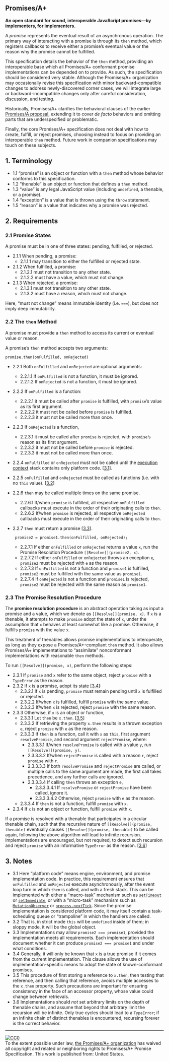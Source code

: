 ## Promises/A+

**An open standard for sound, interoperable JavaScript promises—by implementers, for implementers.**

A _promise_ represents the eventual result of an asynchronous operation. The primary way of interacting with a promise is through its `then` method, which registers callbacks to receive either a promise’s eventual value or the reason why the promise cannot be fulfilled.

This specification details the behavior of the `then` method, providing an interoperable base which all Promises/A+ conformant promise implementations can be depended on to provide. As such, the specification should be considered very stable. Although the Promises/A+ organization may occasionally revise this specification with minor backward-compatible changes to address newly-discovered corner cases, we will integrate large or backward-incompatible changes only after careful consideration, discussion, and testing.

Historically, Promises/A+ clarifies the behavioral clauses of the earlier [Promises/A proposal](http://wiki.commonjs.org/wiki/Promises/A), extending it to cover _de facto_ behaviors and omitting parts that are underspecified or problematic.

Finally, the core Promises/A+ specification does not deal with how to create, fulfill, or reject promises, choosing instead to focus on providing an interoperable `then` method. Future work in companion specifications may touch on these subjects.

## 1. Terminology

- 1.1 “promise” is an object or function with a `then` method whose behavior conforms to this specification.
- 1.2 “thenable” is an object or function that defines a `then` method.
- 1.3 “value” is any legal JavaScript value (including `undefined`, a thenable, or a promise).
- 1.4 “exception” is a value that is thrown using the `throw` statement.
- 1.5 “reason” is a value that indicates why a promise was rejected.

## 2. Requirements

### 2.1 Promise States

A promise must be in one of three states: pending, fulfilled, or rejected.

- 2.1.1 When pending, a promise:
  - 2.1.1.1 may transition to either the fulfilled or rejected state.
- 2.1.2 When fulfilled, a promise:
  - 2.1.2.1 must not transition to any other state.
  - 2.1.2.2 must have a value, which must not change.
- 2.1.3 When rejected, a promise:
  - 2.1.3.1 must not transition to any other state.
  - 2.1.3.2 must have a reason, which must not change.

Here, “must not change” means immutable identity (i.e. `===`), but does not imply deep immutability.

### 2.2 The `then` Method

A promise must provide a `then` method to access its current or eventual value or reason.

A promise’s `then` method accepts two arguments:

```auto
promise.then(onFulfilled, onRejected)
```

- 2.2.1 Both `onFulfilled` and `onRejected` are optional arguments:
  - 2.2.1.1 If `onFulfilled` is not a function, it must be ignored.
  - 2.2.1.2 If `onRejected` is not a function, it must be ignored.
- 2.2.2 If `onFulfilled` is a function:
  - 2.2.2.1 it must be called after `promise` is fulfilled, with `promise`’s value as its first argument.
  - 2.2.2.2 it must not be called before `promise` is fulfilled.
  - 2.2.2.3 it must not be called more than once.
- 2.2.3 If `onRejected` is a function,
  - 2.2.3.1 it must be called after `promise` is rejected, with `promise`’s reason as its first argument.
  - 2.2.3.2 it must not be called before `promise` is rejected.
  - 2.2.3.3 it must not be called more than once.
- 2.2.4 `onFulfilled` or `onRejected` must not be called until the [execution context](https://es5.github.io/#x10.3) stack contains only platform code. \[[3.1](#notes)\].
- 2.2.5 `onFulfilled` and `onRejected` must be called as functions (i.e. with no `this` value). \[[3.2](#notes)\]
- 2.2.6 `then` may be called multiple times on the same promise.
  - 2.2.6.1 If/when `promise` is fulfilled, all respective `onFulfilled` callbacks must execute in the order of their originating calls to `then`.
  - 2.2.6.2 If/when `promise` is rejected, all respective `onRejected` callbacks must execute in the order of their originating calls to `then`.
- 2.2.7 `then` must return a promise \[[3.3](#notes)\].

  ```auto
   promise2 = promise1.then(onFulfilled, onRejected);
  ```

  - 2.2.7.1 If either `onFulfilled` or `onRejected` returns a value `x`, run the Promise Resolution Procedure `[[Resolve]](promise2, x)`.
  - 2.2.7.2 If either `onFulfilled` or `onRejected` throws an exception `e`, `promise2` must be rejected with `e` as the reason.
  - 2.2.7.3 If `onFulfilled` is not a function and `promise1` is fulfilled, `promise2` must be fulfilled with the same value as `promise1`.
  - 2.2.7.4 If `onRejected` is not a function and `promise1` is rejected, `promise2` must be rejected with the same reason as `promise1`.

### 2.3 The Promise Resolution Procedure

The **promise resolution procedure** is an abstract operation taking as input a promise and a value, which we denote as `[[Resolve]](promise, x)`. If `x` is a thenable, it attempts to make `promise` adopt the state of `x`, under the assumption that `x` behaves at least somewhat like a promise. Otherwise, it fulfills `promise` with the value `x`.

This treatment of thenables allows promise implementations to interoperate, as long as they expose a Promises/A+-compliant `then` method. It also allows Promises/A+ implementations to “assimilate” nonconformant implementations with reasonable `then` methods.

To run `[[Resolve]](promise, x)`, perform the following steps:

- 2.3.1 If `promise` and `x` refer to the same object, reject `promise` with a `TypeError` as the reason.
- 2.3.2 If `x` is a promise, adopt its state \[[3.4](#notes)\]:
  - 2.3.2.1 If `x` is pending, `promise` must remain pending until `x` is fulfilled or rejected.
  - 2.3.2.2 If/when `x` is fulfilled, fulfill `promise` with the same value.
  - 2.3.2.3 If/when `x` is rejected, reject `promise` with the same reason.
- 2.3.3 Otherwise, if `x` is an object or function,
  - 2.3.3.1 Let `then` be `x.then`. \[[3.5](#notes)\]
  - 2.3.3.2 If retrieving the property `x.then` results in a thrown exception `e`, reject `promise` with `e` as the reason.
  - 2.3.3.3 If `then` is a function, call it with `x` as `this`, first argument `resolvePromise`, and second argument `rejectPromise`, where:
    - 2.3.3.3.1 If/when `resolvePromise` is called with a value `y`, run `[[Resolve]](promise, y)`.
    - 2.3.3.3.2 If/when `rejectPromise` is called with a reason `r`, reject `promise` with `r`.
    - 2.3.3.3.3 If both `resolvePromise` and `rejectPromise` are called, or multiple calls to the same argument are made, the first call takes precedence, and any further calls are ignored.
    - 2.3.3.3.4 If calling `then` throws an exception `e`,
      - 2.3.3.3.4.1 If `resolvePromise` or `rejectPromise` have been called, ignore it.
      - 2.3.3.3.4.2 Otherwise, reject `promise` with `e` as the reason.
  - 2.3.3.4 If `then` is not a function, fulfill `promise` with `x`.
- 2.3.4 If `x` is not an object or function, fulfill `promise` with `x`.

If a promise is resolved with a thenable that participates in a circular thenable chain, such that the recursive nature of `[[Resolve]](promise, thenable)` eventually causes `[[Resolve]](promise, thenable)` to be called again, following the above algorithm will lead to infinite recursion. Implementations are encouraged, but not required, to detect such recursion and reject `promise` with an informative `TypeError` as the reason. \[[3.6](#notes)\]

## <a id="notes">3. Notes</a>

- 3.1 Here “platform code” means engine, environment, and promise implementation code. In practice, this requirement ensures that `onFulfilled` and `onRejected` execute asynchronously, after the event loop turn in which `then` is called, and with a fresh stack. This can be implemented with either a “macro-task” mechanism such as [`setTimeout`](https://html.spec.whatwg.org/multipage/webappapis.html#timers) or [`setImmediate`](https://dvcs.w3.org/hg/webperf/raw-file/tip/specs/setImmediate/Overview.html#processingmodel), or with a “micro-task” mechanism such as [`MutationObserver`](https://dom.spec.whatwg.org/#interface-mutationobserver) or [`process.nextTick`](https://nodejs.org/api/process.html#process_process_nexttick_callback). Since the promise implementation is considered platform code, it may itself contain a task-scheduling queue or “trampoline” in which the handlers are called.
- 3.2 That is, in strict mode `this` will be `undefined` inside of them; in sloppy mode, it will be the global object.
- 3.3 Implementations may allow `promise2 === promise1`, provided the implementation meets all requirements. Each implementation should document whether it can produce `promise2 === promise1` and under what conditions.
- 3.4 Generally, it will only be known that `x` is a true promise if it comes from the current implementation. This clause allows the use of implementation-specific means to adopt the state of known-conformant promises.
- 3.5 This procedure of first storing a reference to `x.then`, then testing that reference, and then calling that reference, avoids multiple accesses to the `x.then` property. Such precautions are important for ensuring consistency in the face of an accessor property, whose value could change between retrievals.
- 3.6 Implementations should _not_ set arbitrary limits on the depth of thenable chains, and assume that beyond that arbitrary limit the recursion will be infinite. Only true cycles should lead to a `TypeError`; if an infinite chain of distinct thenables is encountered, recursing forever is the correct behavior.

---

[![CC0](https://i.creativecommons.org/p/zero/1.0/88x31.png)](https://creativecommons.org/publicdomain/zero/1.0/)  
To the extent possible under law, [the Promises/A+ organization](https://github.com/promises-aplus) has waived all copyright and related or neighboring rights to Promises/A+ Promise Specification. This work is published from: United States.
